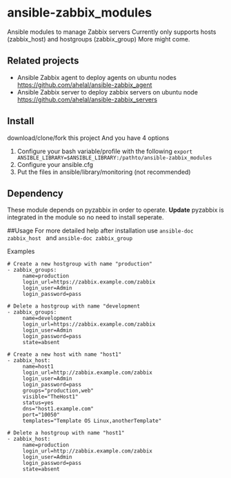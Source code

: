 ansible-zabbix_modules
======================

Ansible modules to manage Zabbix servers 
Currently only supports hosts (zabbix_host) and hostgroups (zabbix_group) More might come.

## Related projects
* Ansible Zabbix agent to deploy agents on ubuntu nodes https://github.com/ahelal/ansible-zabbix_agent
* Ansible Zabbix server to deploy zabbix servers on ubuntu node https://github.com/ahelal/ansible-zabbix_servers


## Install
download/clone/fork this project
And you have 4 options

1. Configure your bash variable/profile with the following ```export ANSIBLE_LIBRARY=$ANSIBLE_LIBRARY:/pathto/ansible-zabbix_modules```
2. Configure your ansible.cfg 
3. Put the files in ansible/library/monitoring (not recommended)

## Dependency
These module depends on pyzabbix in order to operate. 
**Update**
pyzabbix is integrated in the module so no need to install seperate.


##Usage
For more detailed help after installation use ```ansible-doc zabbix_host ``` and ```ansible-doc zabbix_group ``` 

Examples 
```
# Create a new hostgroup with name "production"
- zabbix_groups: 
     name=production
     login_url=https://zabbix.example.com/zabbix
     login_user=Admin
     login_password=pass
```
```
# Delete a hostgroup with name "development
- zabbix_groups: 
     name=development
     login_url=https://zabbix.example.com/zabbix
     login_user=Admin
     login_password=pass
     state=absent
```

```
# Create a new host with name "host1"
- zabbix_host: 
     name=host1
     login_url=http://zabbix.example.com/zabbix
     login_user=Admin
     login_password=pass
     groups="production,web"
     visible="TheHost1"
     status=yes
     dns="host1.example.com"
     port="10050"
     templates="Template OS Linux,anotherTemplate"                 
```
```
# Delete a hostgroup with name "host1"
- zabbix_host: 
     name=production
     login_url=http://zabbix.example.com/zabbix
     login_user=Admin
     login_password=pass
     state=absent
```                 
